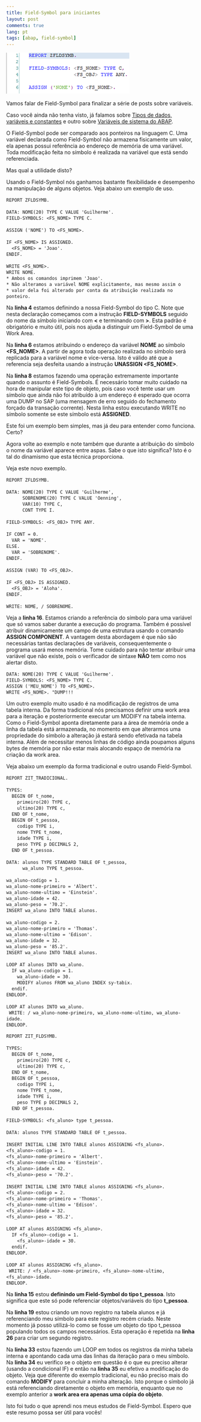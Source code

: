 ```yaml
---
title: Field-Symbol para iniciantes
layout: post
comments: true
lang: pt
tags: [abap, field-symbol]
---
```

![](/public/images/2015/03/abap-fieldsymbol.png)

Vamos falar de Field-Symbol para finalizar a série de posts sobre variáveis.
  
Caso você ainda não tenha visto, já falamos sobre [Tipos de dados, variáveis e constantes](/2015/03/tipos-de-dados-variaveis-e-constantes/) e outro sobre [Variáveis de sistema do ABAP](/2015/03/12/variaveis-de-sistema-do-abap/).

O Field-Symbol pode ser comparado aos ponteiros na linguagem C. Uma variável declarada como Field-Symbol não armazena fisicamente um valor, ela apenas possui referência ao endereço de memória de uma variável. Toda modificação feita no símbolo é realizada na variável que está sendo referenciada.

Mas qual a utilidade disto?

Usando o Field-Symbol nós ganhamos bastante flexibilidade e desempenho na manipulação de alguns objetos. Veja abaixo um exemplo de uso.

~~~
REPORT ZFLDSYMB.

DATA: NOME(20) TYPE C VALUE 'Guilherme'.
FIELD-SYMBOLS: <FS_NOME> TYPE C.

ASSIGN ('NOME') TO <FS_NOME>.

IF <FS_NOME> IS ASSIGNED.
  <FS_NOME> = 'Joao'.
ENDIF.

WRITE <FS_NOME>.
WRITE NOME.
* Ambos os comandos imprimem 'Joao'.
* Não alteramos a variável NOME explicitamente, mas mesmo assim o 
* valor dela foi alterado por conta da atribuição realizada no ponteiro.
~~~

Na **linha 4** estamos definindo a nossa Field-Symbol do tipo C. Note que nesta declaração começamos com a instrução **FIELD-SYMBOLS** seguido do nome da símbolo iniciando com **<** e terminando com **>**. Esta padrão é obrigatório e muito útil, pois nos ajuda a distinguir um Field-Symbol de uma Work Area.

Na **linha 6** estamos atribuindo o endereço da variável **NOME** ao símbolo **<FS_NOME>**. A partir de agora toda operação realizada no símbolo será replicada para a variável nome e vice-versa. Isto é válido até que a referencia seja desfeita usando a instrução **UNASSIGN <FS_NOME>**.

Na **linha 8** estamos fazendo uma operação extremamente importante quando o assunto é Field-Symbols. É necessário tomar muito cuidado na hora de manipular este tipo de objeto, pois caso você tente usar um símbolo que ainda não foi atribuído à um endereço é esperado que ocorra uma DUMP no SAP (uma mensagem de erro seguido do fechamento forçado da transação corrente). Nesta linha estou executando WRITE no símbolo somente se este símbolo está **ASSIGNED**.

Este foi um exemplo bem simples, mas já deu para entender como funciona. Certo?
  
Agora volte ao exemplo e note também que durante a atribuição do símbolo o nome da variável aparece entre aspas. Sabe o que isto significa? Isto é o tal do dinamismo que esta técnica proporciona.

Veja este novo exemplo.

~~~
REPORT ZFLDSYMB.

DATA: NOME(20) TYPE C VALUE 'Guilherme',
      SOBRENOME(20) TYPE C VALUE 'Oenning',
      VAR(10) TYPE C,
      CONT TYPE I.

FIELD-SYMBOLS: <FS_OBJ> TYPE ANY.

IF CONT = 0.
  VAR = 'NOME'.
ELSE.
  VAR = 'SOBRENOME'.
ENDIF.

ASSIGN (VAR) TO <FS_OBJ>.

IF <FS_OBJ> IS ASSIGNED.
  <FS_OBJ> = 'Aloha'.
ENDIF.

WRITE: NOME, / SOBRENOME.
~~~

Veja a **linha 16**. Estamos criando a referência do símbolo para uma variável que só vamos saber durante a execução do programa. Também é possível atribuir dinamicamente um campo de uma estrutura usando o comando **ASSIGN COMPONENT**. A vantagem desta abordagem é que não são necessárias tantas declarações de variáveis, consequentemente o programa usará menos memória. Tome cuidado para não tentar atribuir uma variável que não existe, pois o verificador de sintaxe **NÃO** tem como nos alertar disto.

~~~
DATA: NOME(20) TYPE C VALUE 'Guilherme'.
FIELD-SYMBOLS: <FS_NOME> TYPE C.
ASSIGN ('MEU_NOME') TO <FS_NOME>.
WRITE <FS_NOME>. "DUMP!!!
~~~

Um outro exemplo muito usado é na modificação de registros de uma tabela interna. Da forma tradicional nós precisamos definir uma work area para a iteração e posteriormente executar um MODIFY na tabela interna. Como o Field-Symbol aponta diretamente para a área de memória onde a linha da tabela está armazenada, no momento em que alterarmos uma propriedade do símbolo a alteração já estará sendo efetivada na tabela interna. Além de necessitar menos linhas de código ainda poupamos alguns bytes de memória por não estar mais alocando espaço de memória na criação da work area.

Veja abaixo um exemplo da forma tradicional e outro usando Field-Symbol.

~~~
REPORT ZIT_TRADICIONAL.

TYPES:
  BEGIN OF t_nome,
    primeiro(20) TYPE c,
    ultimo(20) TYPE c,
  END OF t_nome,
  BEGIN OF t_pessoa,
    codigo TYPE i,
    nome TYPE t_nome,
    idade TYPE i,
    peso TYPE p DECIMALS 2,
  END OF t_pessoa.

DATA: alunos TYPE STANDARD TABLE OF t_pessoa,
      wa_aluno TYPE t_pessoa.

wa_aluno-codigo = 1.
wa_aluno-nome-primeiro = 'Albert'.
wa_aluno-nome-ultimo = 'Einstein'.
wa_aluno-idade = 42.
wa_aluno-peso = '70.2'.
INSERT wa_aluno INTO TABLE alunos.

wa_aluno-codigo = 2.
wa_aluno-nome-primeiro = 'Thomas'.
wa_aluno-nome-ultimo = 'Edison'.
wa_aluno-idade = 32.
wa_aluno-peso = '85.2'.
INSERT wa_aluno INTO TABLE alunos.

LOOP AT alunos INTO wa_aluno.
  IF wa_aluno-codigo = 1.
    wa_aluno-idade = 30.
    MODIFY alunos FROM wa_aluno INDEX sy-tabix.
  endif.
ENDLOOP.

LOOP AT alunos INTO wa_aluno.
 WRITE: / wa_aluno-nome-primeiro, wa_aluno-nome-ultimo, wa_aluno-idade.
ENDLOOP.
~~~

~~~
REPORT ZIT_FLDSYMB.

TYPES:
  BEGIN OF t_nome,
    primeiro(20) TYPE c,
    ultimo(20) TYPE c,
  END OF t_nome,
  BEGIN OF t_pessoa,
    codigo TYPE i,
    nome TYPE t_nome,
    idade TYPE i,
    peso TYPE p DECIMALS 2,
  END OF t_pessoa.

FIELD-SYMBOLS: <fs_aluno> type t_pessoa.

DATA: alunos TYPE STANDARD TABLE OF t_pessoa.

INSERT INITIAL LINE INTO TABLE alunos ASSIGNING <fs_aluno>.
<fs_aluno>-codigo = 1.
<fs_aluno>-nome-primeiro = 'Albert'.
<fs_aluno>-nome-ultimo = 'Einstein'.
<fs_aluno>-idade = 42.
<fs_aluno>-peso = '70.2'.

INSERT INITIAL LINE INTO TABLE alunos ASSIGNING <fs_aluno>.
<fs_aluno>-codigo = 2.
<fs_aluno>-nome-primeiro = 'Thomas'.
<fs_aluno>-nome-ultimo = 'Edison'.
<fs_aluno>-idade = 32.
<fs_aluno>-peso = '85.2'.

LOOP AT alunos ASSIGNING <fs_aluno>.
  IF <fs_aluno>-codigo = 1.
    <fs_aluno>-idade = 30.
  endif.
ENDLOOP.

LOOP AT alunos ASSIGNING <fs_aluno>.
 WRITE: / <fs_aluno>-nome-primeiro, <fs_aluno>-nome-ultimo, <fs_aluno>-idade.
ENDLOOP.
~~~

Na **linha 15** estou **definindo um Field-Symbol do tipo t_pessoa**. Isto significa que este só pode referenciar objetos/variáveis do tipo **t_pessoa**.
  
Na **linha 19** estou criando um novo registro na tabela alunos e já referenciando meu símbolo para este registro recém criado. Neste momento já posso utilizá-lo como se fosse um objeto do tipo t_pessoa populando todos os campos necessários. Esta operação é repetida na **linha 26** para criar um segundo registro.
  
Na **linha 33** estou fazendo um LOOP em todos os registros da minha tabela interna e apontando cada uma das linhas da iteração para o meu símbolo. Na **linha 34** eu verifico se o objeto em questão é o que eu preciso alterar (usando a condicional IF) e então na **linha 35** eu efetivo a modificação do objeto. Veja que diferente do exemplo tradicional, eu não preciso mais do comando **MODIFY** para concluir a minha alteração. Isto porque o símbolo já está referenciando diretamente o objeto em memória, enquanto que no exemplo anterior a **work area era apenas uma cópia do objeto**.

Isto foi tudo o que aprendi nos meus estudos de Field-Symbol. Espero que este resumo possa ser útil para vocês!